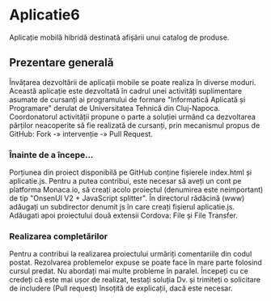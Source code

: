 # Aplicatie6
Aplicație mobilă hibridă destinată afișării unui catalog de produse.

## Prezentare generală

Învățarea dezvoltării de aplicații mobile se poate realiza în diverse moduri. Această aplicație este dezvoltată în cadrul unei activități suplimentare asumate de cursanți ai programului de formare "Informatică Aplicată și Programare" derulat de Universitatea Tehnică din Cluj-Napoca.
Coordonatorul activității propune o parte a soluției urmând ca dezvoltarea părților neacoperite să fie realizată de cursanți, prin mecanismul propus de GitHub: Fork -» intervenție -» Pull Request. 

### Înainte de a începe...

Porțiunea din proiect disponibilă pe GitHub conține fișierele index.html și aplicatie.js. Pentru a putea contribui, este necesar să aveți un cont pe platforma Monaca.io, să creați acolo proiectul (denumirea este neimportant) de tip "OnsenUI V2 + JavaScript splitter".
În directorul rădăcină (www) adăugați un subdirector denumit js în care creați fișierul aplicatie.js.
Adăugati apoi proiectului două extensii Cordova: File și File Transfer.

### Realizarea completărilor

Pentru a contribui la realizarea proiectului urmăriți comentariile din codul postat. Rezolvarea problemelor expuse se poate face în mare parte folosind cursul predat.
Nu abordați mai multe probleme în paralel. Începeți cu ce credeți că este mai ușor de realizat, testați soluția Dv. și trimiteți o solicitare de includere (Pull request) însoțită de explicații, dacă este necesar.

